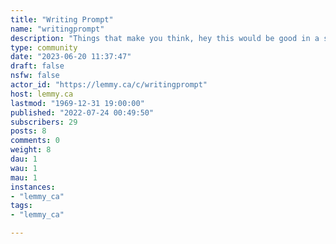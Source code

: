 ```yaml
---
title: "Writing Prompt" 
name: "writingprompt"
description: "Things that make you think, hey this would be good in a storyFeel free to reply to posts with stories taken from the prompt"
type: community
date: "2023-06-20 11:37:47"
draft: false
nsfw: false
actor_id: "https://lemmy.ca/c/writingprompt"
host: lemmy.ca
lastmod: "1969-12-31 19:00:00"
published: "2022-07-24 00:49:50"
subscribers: 29
posts: 8
comments: 0
weight: 8
dau: 1
wau: 1
mau: 1
instances:
- "lemmy_ca"
tags: 
- "lemmy_ca"

---
```


